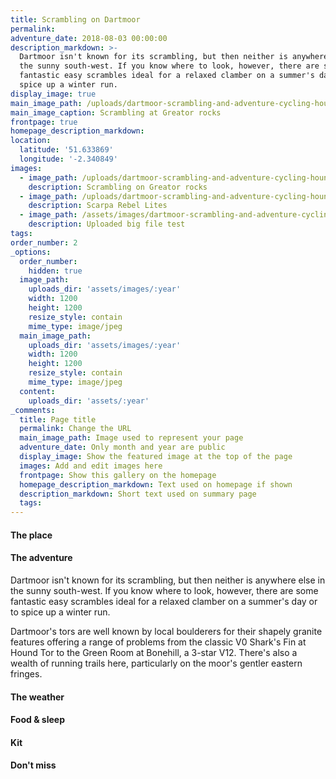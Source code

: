 ```yaml
---
title: Scrambling on Dartmoor
permalink:
adventure_date: 2018-08-03 00:00:00
description_markdown: >-
  Dartmoor isn't known for its scrambling, but then neither is anywhere else in
  the sunny south-west. If you know where to look, however, there are some
  fantastic easy scrambles ideal for a relaxed clamber on a summer's day or to
  spice up a winter run.
display_image: true
main_image_path: /uploads/dartmoor-scrambling-and-adventure-cycling-hound-tor-101-2.JPG
main_image_caption: Scrambling at Greator rocks
frontpage: true
homepage_description_markdown:
location:
  latitude: '51.633869'
  longitude: '-2.340849'
images:
  - image_path: /uploads/dartmoor-scrambling-and-adventure-cycling-hound-tor-101.JPG
    description: Scrambling on Greator rocks
  - image_path: /uploads/dartmoor-scrambling-and-adventure-cycling-hound-tor-127.JPG
    description: Scarpa Rebel Lites
  - image_path: /assets/images/dartmoor-scrambling-and-adventure-cycling-hound-tor-44.JPG
    description: Uploaded big file test
tags:
order_number: 2
_options:
  order_number:
    hidden: true
  image_path:
    uploads_dir: 'assets/images/:year'
    width: 1200
    height: 1200
    resize_style: contain
    mime_type: image/jpeg
  main_image_path:
    uploads_dir: 'assets/images/:year'
    width: 1200
    height: 1200
    resize_style: contain
    mime_type: image/jpeg
  content:
    uploads_dir: 'assets/:year'
_comments:
  title: Page title
  permalink: Change the URL
  main_image_path: Image used to represent your page
  adventure_date: Only month and year are public
  display_image: Show the featured image at the top of the page
  images: Add and edit images here
  frontpage: Show this gallery on the homepage
  homepage_description_markdown: Text used on homepage if shown
  description_markdown: Short text used on summary page
  tags:
---
```


#### The place

#### The adventure

Dartmoor isn't known for its scrambling, but then neither is anywhere else in the sunny south-west. If you know where to look, however, there are some fantastic easy scrambles ideal for a relaxed clamber on a summer's day or to spice up a winter run.

Dartmoor's tors are well known by local boulderers for their shapely granite features offering a range of problems from the classic V0 Shark's Fin at Hound Tor to the Green Room at Bonehill, a 3-star V12. There's also a wealth of running trails here, particularly on the moor's gentler eastern fringes.

#### The weather

#### Food & sleep

#### Kit

#### Don't miss